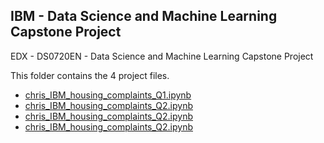 ## IBM - Data Science and Machine Learning Capstone Project

EDX - DS0720EN - Data Science and Machine Learning Capstone Project

This folder contains the 4 project files.

- [chris_IBM_housing_complaints_Q1.ipynb](chris_IBM_housing_complaints_Q1.ipynb)
- [chris_IBM_housing_complaints_Q2.ipynb](chris_IBM_housing_complaints_Q2.ipynb)
- [chris_IBM_housing_complaints_Q2.ipynb](chris_IBM_housing_complaints_Q2.ipynb)
- [chris_IBM_housing_complaints_Q2.ipynb](chris_IBM_housing_complaints_Q2.ipynb)

